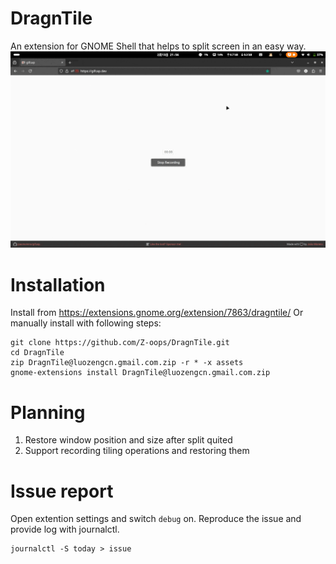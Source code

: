 # DragnTile
An extension for GNOME Shell that helps to split screen in an easy way.
![split screen](https://github.com/Z-oops/DragnTile/blob/main/assets/split-screen.gif)

# Installation
Install from https://extensions.gnome.org/extension/7863/dragntile/
Or manually install with following steps:
```shell
git clone https://github.com/Z-oops/DragnTile.git
cd DragnTile
zip DragnTile@luozengcn.gmail.com.zip -r * -x assets
gnome-extensions install DragnTile@luozengcn.gmail.com.zip
```

# Planning
1. Restore window position and size after split quited
2. Support recording tiling operations and restoring them

# Issue report
Open extention settings and switch `debug` on. Reproduce the issue and provide log with journalctl.
```shell
journalctl -S today > issue
```
